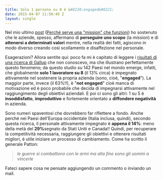 ```yaml
---
title: Solo 1 persona su 8 è &#8220;engaged&#8221;
date: 2015-04-07 11:50:49 Z
layout: single
---
```


Nel mio ultimo <a href="http://www.menicucci.co/2015/04/perche-serve-una-mission-che-funzioni/" target="_blank" rel="nofollow">post</a> (<a href="http://www.menicucci.co/2015/04/perche-serve-una-mission-che-funzioni/" target="_blank" rel="nofollow">Perché serve una "mission" che funzioni</a>) ho sostenuto che le aziende, spesso, affermano di <strong>perseguire uno scopo</strong> (la <em><span class="underline">mission</span></em>) e di <strong>attenersi a determinati valori</strong> mentre, nella realtà dei fatti, agiscono in modo diverso creando così scollamento e disaffezione nel personale.

Esagerazioni? Allora sentite qui: poco fa mi è capitato di leggere i <a href="http://www.gallup.com/poll/165269/worldwide-employees-engaged-work.aspx" target="_blank" rel="nofollow">risultati di una ricerca di Gallup</a> che non conoscevo, ma che illustrano perfettamente questo fenomeno; <!--more-->da questo studio su 142 Paesi nel mondo emerge, infatti, che globalmente <span class="underline"><strong>solo 1 lavoratore su 8</strong></span> (il 13% circa) è impegnato attivamente nel sostenere la propria azienda (sono, cioè, "<strong>engaged</strong>"). La maggior parte, invece (il 63%!!), è "<strong>not engaged</strong>" cioè manca di motivazione ed è poco probabile che decida di impegnarsi attivamente nel raggiungimento degli obiettivi aziendali. E poi ci sono gli altri: 1 su 5 è <span class="underline"><strong>insoddisfatto</strong></span>, <span class="underline"><strong>improduttivo</strong></span> e fortemente orientato a <span class="underline"><strong>diffondere negatività</strong></span> in azienda.

Sono numeri spaventosi che dovrebbero far riflettere a fondo. Anche perché nei Paesi dell'Europa occidentale (Italia inclusa, quindi), secondo questa ricerca, il personale attivamente impegnato è <strong>appena il 14%</strong>: meno della metà del <strong>29%</strong>segnato da Stati Uniti e Canada!! Quindi, per recuperare la competitività necessaria, raggiungere gli obiettivi e ottenere risultati migliori, è utile iniziare un processo di cambiamento. Come ha scritto il generale Patton:
<blockquote><em>le guerre si combattono con le armi ma alla fine sono gli uomini a vincerle</em></blockquote>
Fateci sapere cosa ne pensate aggiungendo un commento o inviando un mail.